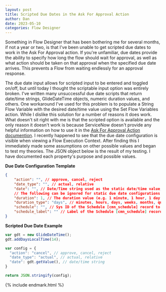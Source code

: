 ```yaml
---
layout: post
title: Scripted Due Dates in the Ask For Approval Action
author: Dan
date: 2023-05-10
categories: Flow Designer
---
```

Something in Flow Designer that has been bothering me for several months, if not a year or two, is that I've been unable to get scripted due dates to work in the Ask For Approval action. If you're unfamiliar, due dates provide the ability to specify how long the flow should wait for approval, as well as what action should be taken on that approval when the specified due date arrives. This prevents a Flow from waiting endlessly for an approval response. 

The due date input allows for scripted input to be entered and toggled on/off, but until today I thought the scriptable input option was entirely broken. I've written many unsuccessful due date scripts that return date/time strings, GlideDateTime objects, numeric duration values, and others. One workaround I've used for this problem is to populate a String Flow Variable with the desired date/time value using the Set Flow Variables action. While I dislike this solution for a number of reasons it does work. What doesn't sit right with me is that the scripted option is available and the only reason it doesn't work is because ServiceNow doesn't provide any helpful information on how to use it in the [Ask For Approval Action documention](https://docs.servicenow.com/bundle/utah-build-workflows/page/administer/flow-designer/reference/ask-approval-flow-designer.html). I recently happened to see that the due date configuration is visible when viewing a Flow Execution Context. After finding this I immediately made some assumptions on other possible values and began to test my theories. The JSON object below is the result of my testing. I have documented each property's purpose and possible values. 

**Due Date Configuration Template**
~~~ json
{
    "action": "", // approve, cancel, reject
    "date_type": "", // actual, relative
    "date": "", // Date/Time string used as the static date/time value, or as the starting date/time value for relative due dates.
    // The following can be ignored for static due date configurations
    "duration": 1, // The duration value (e.g. 1 minute, 1 hour, 1 day, etc.). ** Default value is 1 **
    "duration_type": "days", // minutes, hours, days, weeks, months, quarters, years. ** Default value is days ** 
    "schedule": "", // Sys ID of the Schedule [cmn_schedule] record to be used when calculating relative due dates
    "schedule_label": "" // Label of the Schedule [cmn_schedule] record to be used when calculating relative due dates
}
~~~

**Scripted Due Date Example**
~~~ javascript
var gdt = new GlideDateTime();
gdt.addDaysLocalTime(14);

var config = {
  "action": "cancel", // approve, cancel, reject
  "date_type": "actual", // actual, relative
  "date": gdt.getValue(), // date/time string
}

return JSON.stringify(config);
~~~

{% include endmark.html %}

